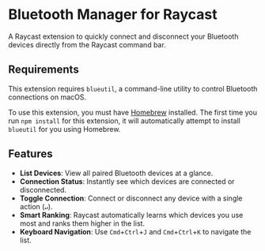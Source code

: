 # Bluetooth Manager for Raycast

A Raycast extension to quickly connect and disconnect your Bluetooth devices directly from the Raycast command bar.

## Requirements

This extension requires `blueutil`, a command-line utility to control Bluetooth connections on macOS.

To use this extension, you must have [Homebrew](https://brew.sh/) installed. The first time you run `npm install` for this extension, it will automatically attempt to install `blueutil` for you using Homebrew.

## Features

- **List Devices**: View all paired Bluetooth devices at a glance.
- **Connection Status**: Instantly see which devices are connected or disconnected.
- **Toggle Connection**: Connect or disconnect any device with a single action (`↵`).
- **Smart Ranking**: Raycast automatically learns which devices you use most and ranks them higher in the list.
- **Keyboard Navigation**: Use `Cmd`+`Ctrl`+`J` and `Cmd`+`Ctrl`+`K` to navigate the list.
